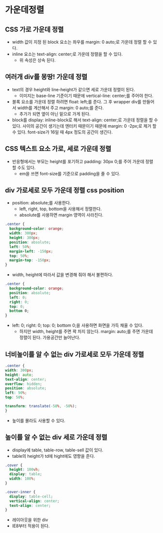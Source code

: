# 가운데정렬

## CSS 가로 가운데 정렬

- width 값이 지정 된 block 요소는 좌우를 margin: 0 auto;로 가운데 정렬 할 수 있다.
- inline 요소는 text-align: center;로 가운데 정렬을 할 수 있다.
  - 위 속성은 상속 된다.

## 여러개 div를 몽땅! 가운데 정렬

- text의 경우 height와 line-height가 같으면 세로 가운데 정렬이 된다.
  - 이미지는 base-line 기준이기 때문에 vertical-line: center;를 주어야 한다.
- 블록 요소를 가운데 정렬 하려면 float: left;를 준다. 그 후 wrapper div를 만들어서 width를 계산해서 주고 margin: 0 auto;를 준다.
  - 추가가 되면 옆이 아닌 밑으로 가게 된다.
- block를 display: inline-block로 해서 text-align: center;로 가운데 정렬을 할 수 있다. 사이의 공간이 생기는데 엔터키 때문이기 때문에 margin: 0 -2px;로 제거 할 수 있다. font-size가 16일 때 4px 정도의 공간이 생긴다.

## CSS 텍스트 요소 가로, 세로 가운데 정렬

- 반응형에서는 부모는 height를 포기하고 padding: 30px 0;를 주어 가운데 정렬 할 수도 있다.
  - em을 쓰면 font-size를 기준으로 padding을 줄 수 있다.

## div 가로세로 모두 가운데 정렬 css position

- position: absolute;를 사용한다.
  - left, right, top, bottom을 사용해서 정렬한다.
  - absolute를 사용하면 margin 영역이 사라진다.

```css
.center {
  background-color: orange;
  width: 300px;
  height: 300px;
  position: absolute;
  left: 50%;
  margin-left: -150px;
  top: 50%;
  margin-top: -150px;
}
```

- width, height에 따라서 값을 변경해 줘야 해서 불편하다.

```css
.center {
  background-color: orange;
  position: absolute;
  left: 0;
  right: 0;
  top: 0;
  bottom 0;
}
```

- left: 0; right: 0; top: 0; bottom 0;을 사용하면 화면을 가득 채울 수 있다.
  - 하지만 width, height를 주면 꽉 차지 않는다. margin: auto;를 주면 가운데 정렬이 된다. 가용공간만 늘어난다.

## 너비높이를 알 수 없는 div 가로세로 모두 가운데 정렬

```css
.center {
width: 300px;
height: auto;
text-align: center;
overflow: hidden;
position: absolute;
left: 50%;
top: 50%;

transform: translate(-50%, -50%);
}
```
- 높이를 몰라도 사용할 수 있다.

## 높이를 알 수 없는 div 세로 가운데 정렬

- display에 table, table-row, table-sell 값이 있다.
- table의 height가 td에 hight에도 영향을 준다.
```css
.cover {
  height: 100vh;
  display: table;
  width: 100%;
}

.cover-inner {
  display: table-cell;
  vertical-align: center;
  text-align: center;
}
```
- 레이아웃을 위한 div
- IE8부터 적용이 된다.
